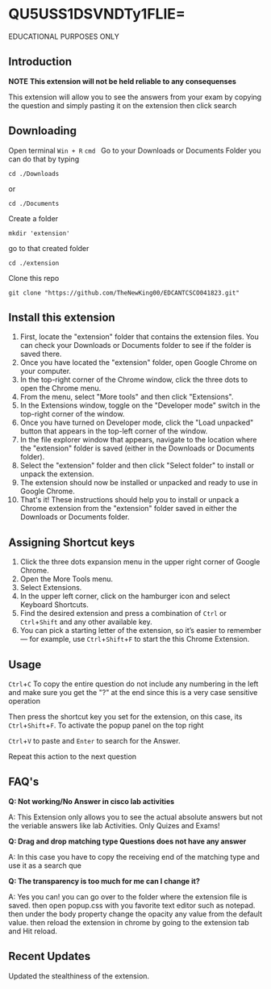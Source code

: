 # QU5USS1DSVNDTy1FLlE=
EDUCATIONAL PURPOSES ONLY

## Introduction

**NOTE**
**This extension will not be held reliable to any consequenses**

This extension will allow you to see the answers from your exam by copying the question and simply pasting it on the extension then click search

## Downloading

Open terminal
``` Win + R ```
``` cmd  ```
Go to your Downloads or Documents Folder you can do that by typing
```
cd ./Downloads
```
or
```
cd ./Documents
```
Create a folder
```
mkdir 'extension'
```
go to that created folder
```
cd ./extension
```
Clone this repo
```
git clone "https://github.com/TheNewKing00/EDCANTCSCO041823.git"
```
## Install this extension
1. First, locate the "extension" folder that contains the extension files. You can check your Downloads or Documents folder to see if the folder is saved there.
2. Once you have located the "extension" folder, open Google Chrome on your computer.
3. In the top-right corner of the Chrome window, click the three dots to open the Chrome menu.
4. From the menu, select "More tools" and then click "Extensions".
5. In the Extensions window, toggle on the "Developer mode" switch in the top-right corner of the window.
6. Once you have turned on Developer mode, click the "Load unpacked" button that appears in the top-left corner of the window.
7. In the file explorer window that appears, navigate to the location where the "extension" folder is saved (either in the Downloads or Documents folder).
8. Select the "extension" folder and then click "Select folder" to install or unpack the extension.
9. The extension should now be installed or unpacked and ready to use in Google Chrome.
10. That's it! These instructions should help you to install or unpack a Chrome extension from the "extension" folder saved in either the Downloads or Documents folder.

## Assigning Shortcut keys
1. Click the three dots expansion menu in the upper right corner of Google Chrome.
2. Open the More Tools menu.
3. Select Extensions.
4. In the upper left corner, click on the hamburger icon and select Keyboard Shortcuts.
5. Find the desired extension and press a combination of ```Ctrl``` or ```Ctrl```+```Shift``` and any other available key.
6. You can pick a starting letter of the extension, so it’s easier to remember — for example, use ```Ctrl```+```Shift```+```F``` to start the this Chrome Extension.

## Usage
```Ctrl```+```C``` To copy the entire question do not include any numbering in the left and make sure you get the "?" at the end since this is a very case sensitive operation

Then press the shortcut key you set for the extension, on this case, its ```Ctrl```+```Shift```+```F```. To activate the popup panel on the top right

```Ctrl```+```V``` to paste and ```Enter``` to search for the Answer.

Repeat this action to the next question

## FAQ's
**Q: Not working/No Answer in cisco lab activities**

A: This Extension only allows you to see the actual absolute answers but not the veriable answers like lab Activities. Only Quizes and Exams!

**Q: Drag and drop matching type Questions does not have any answer**

A: In this case you have to copy the receiving end of the matching type and use it as a search que

**Q: The transparency is too  much for me can I change it?**

A: Yes you can! you can go over to the folder where the extension file is saved. then open popup.css with you favorite text editor such as notepad. then under the body property change the opacity any value from the default value. then reload the extension in chrome by going to the extension tab and Hit reload.

## Recent Updates

Updated the stealthiness of the extension.
